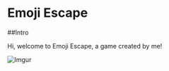 # Emoji Escape

##Intro
<p> Hi, welcome to Emoji Escape, a game created by me!</p>

![Imgur](http://i.imgur.com/gNA9ySI.jpg)
